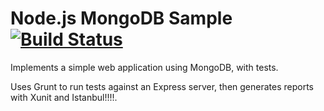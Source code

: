 Node.js MongoDB Sample [![Build Status](https://apibeta.shippable.com/projects/5373eb2df39baf5a00c05c89/badge/master)](https://beta.shippable.com/projects/5373eb2df39baf5a00c05c89)
=================

Implements a simple web application using MongoDB, with tests.

Uses Grunt to run tests against an Express server, then generates reports with Xunit and Istanbul!!!!.
